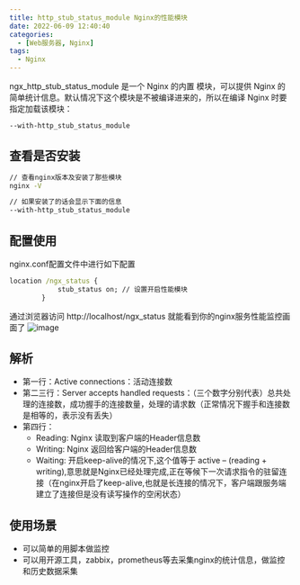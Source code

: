 ```yaml
---
title: http_stub_status_module Nginx的性能模块
date: 2022-06-09 12:40:40
categories: 
  - [Web服务器, Nginx]
tags: 
  - Nginx
---
```


ngx_http_stub_status_module 是一个 Nginx 的内置 模块，可以提供 Nginx 的简单统计信息。默认情况下这个模块是不被编译进来的，所以在编译 Nginx 时要指定加载该模块：
```cmd
--with-http_stub_status_module
```
## 查看是否安装
```cmd
// 查看nginx版本及安装了那些模块
nginx -V

// 如果安装了的话会显示下面的信息
--with-http_stub_status_module
```

## 配置使用
nginx.conf配置文件中进行如下配置
```cmd
location /ngx_status {
            stub_status on; // 设置开启性能模块
        }
```
通过浏览器访问 http://localhost/ngx_status 就能看到你的nginx服务性能监控画面了
![image](https://user-images.githubusercontent.com/4262121/172983420-82b23fe2-eb5a-48c8-a637-4dfa2b846890.png)

## 解析
- 第一行：Active connections：活动连接数
- 第二三行：Server accepts handled requests：（三个数字分别代表）总共处理的连接数，成功握手的连接数量，处理的请求数（正常情况下握手和连接数是相等的，表示没有丢失）
- 第四行：
  - Reading: Nginx 读取到客户端的Header信息数
  - Writing: Nginx 返回给客户端的Header信息数
  - Waiting: 开启keep-alive的情况下,这个值等于 active – (reading + writing),意思就是Nginx已经处理完成,正在等候下一次请求指令的驻留连接（在nginx开启了keep-alive,也就是长连接的情况下，客户端跟服务端建立了连接但是没有读写操作的空闲状态）

## 使用场景
- 可以简单的用脚本做监控
- 可以用开源工具，zabbix，prometheus等去采集nginx的统计信息，做监控和历史数据采集
